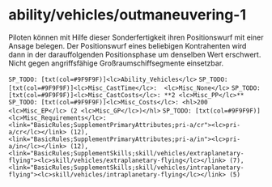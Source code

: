 # ability/vehicles/outmaneuvering-1

Piloten können mit Hilfe dieser Sonderfertigkeit ihren Positionswurf mit einer Ansage belegen. Der Positionswurf eines beliebigen Kontrahenten wird dann in der darauffolgenden Positionsphase um denselben Wert erschwert. Nicht gegen angriffsfähige Großraumschiffsegmente einsetzbar.

`SP_TODO: [txt(col=#9F9F9F)]<lc>Ability_Vehicles</lc>`
`SP_TODO: [txt(col=#9F9F9F)]<lc>Misc_CastTime</lc>:  <lc>Misc_None</lc>`
`SP_TODO: [txt(col=#9F9F9F)]<lc>Misc_CastCosts</lc>: **2 <lc>Misc_PP</lc>**`
`SP_TODO: [txt(col=#9F9F9F)]<lc>Misc_Costs</lc>: <hl>200 <lc>Misc_EP</lc> (2 <lc>Misc_GP</lc>)</hl>`
`SP_TODO: [txt(col=#9F9F9F)]<lc>Misc_Requirements</lc>: <link="BasicRules;SupplementPrimaryAttributes;pri-a/cr"><lc>pri-a/cr</lc></link> (12), <link="BasicRules;SupplementPrimaryAttributes;pri-a/in"><lc>pri-a/in</lc></link> (12), <link="BasicRules;SupplementSkills;skill/vehicles/extraplanetary-flying"><lc>skill/vehicles/extraplanetary-flying</lc></link> (7), <link="BasicRules;SupplementSkills;skill/vehicles/intraplanetary-flying"><lc>skill/vehicles/intraplanetary-flying</lc></link> (5)`